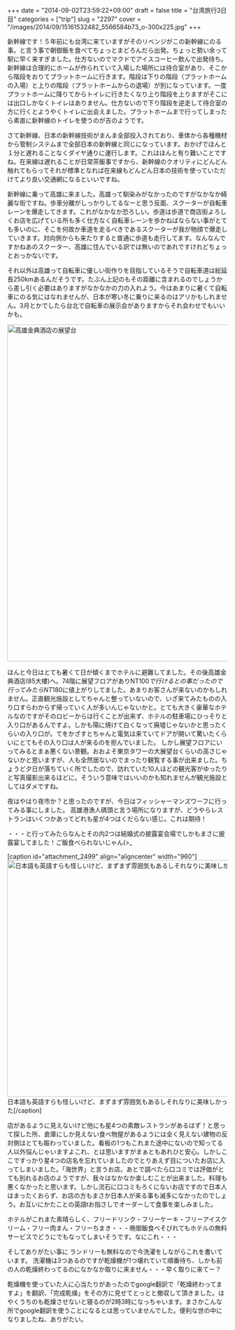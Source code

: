 +++
date = "2014-09-02T23:59:22+09:00"
draft = false
title = "台湾旅行3日目"
categories = ["trip"]
slug = "2297"
cover = "/images/2014/09/15161532482_5566584b73_o-300x225.jpg"
+++

新幹線です！５年前にも台湾に来ていますがそのリベンジがこの新幹線にのる事。と言う事で朝御飯を食べてちょっとまどろんだら出発。ちょっと勢い余って駅に早く来すぎました。仕方ないのでマクドでアイスコーヒー飲んで出発待ち。新幹線は合理的にホームが作られていて入場した場所には待合室があり、そこから階段をおりてプラットホームに行きます。階段は下りの階段（プラットホームの入場）と上りの階段（プラットホームからの退場）が別になっています。一度プラットホームに降りてからトイレに行きたくなり上り階段を上りますがそこには出口しかなくトイレはありません。仕方ないので下り階段を逆走して待合室の方に行くとようやくトイレに出会えました。プラットホームまで行ってしまったら素直に新幹線のトイレを使うのが吉のようです。

さて新幹線、日本の新幹線技術がまんま全部投入されており、車体から各種機材から管制システムまで全部日本の新幹線と同じになっています。おかげでほんと１分と遅れることなくダイヤ通りに運行します。これはほんと有り難いことですね。在来線は遅れることが日常茶飯事ですから、新幹線のクオリティにどんどん触れてもらってそれが標準となれば在来線もどんどん日本の技術を使っていただけてより良い交通網になるといいですね。

新幹線に乗って高雄に来ました。高雄って馴染みがなかったのですがなかなか綺麗な街ですね。歩車分離がしっかりしてるなーと思う反面、スクーターが自転車レーンを爆走してきます。これがなかなか恐ろしい。歩道は歩道で商店街よろしくお店を広げている所も多く仕方なく自転車レーンを歩かねばならない事がとても多いのに、そこを何故か車道を走るべきであるスクーターが我が物顔で爆走していきます。対向側からも来たりすると普通に歩道も走行してます。なんなんですかねあのスクーター、高雄に住んでいる訳では無いのであれですけれどちょっとおっかないです。

それ以外は高雄って自転車に優しい街作りを目指しているそうで自転車道は総延長250kmあるんだそうです。たぶん上記のもその距離に含まれるのでしょうから差し引く必要はありますがなかなかの力の入れよう。今はあまりに暑くて自転車にのる気にはなれませんが、日本が寒い冬に乗りに来るのはアリかもしれません。3月とかでしたら台北で自転車の展示会がありますからそれ会わせでもいいかも。

<a href="/images/2014/09/15161988445_808f81c7bb_o-1.jpg"><img src="/images/2014/09/15161988445_808f81c7bb_o-1024x768.jpg" alt="高雄金典酒店の展望台" width="1024" height="768" class="aligncenter size-large wp-image-2497" /></a>

ほんと今日はとても暑くて日が傾くまでホテルに避難してました。その後高雄金典酒店(85大樓)へ。74階に展望フロアがありNT$100で行けるとの事だったので行ってみたらNT$180に値上がりしてました。あまりお客さんが来ないのかもしれません。正直観光施設としてちゃんと整っていないので、いざ来てみたものの入り口すらわからず帰っていく人が多いんじゃないかと。とても大きく豪華なホテルなのですがそのロビーからは行くことが出来ず、ホテルの駐車場にひっそりと入り口があるんですよ。しかも陽に焼けて白くなって廃墟じゃないかと思ったくらいの入り口が。てをかざすとちゃんと電気は来ていてドアが開いて驚いたくらいにとてもその入り口は人が来るのを拒んでいました。
しかし展望フロアにいってみるとまぁ悪くない景観。おおよそ東京タワーの大展望台くらいの高さじゃないかと思いますが、人も全然居ないのでまったり観覧する事が出来ました。ちょうど夕日が落ちていく所でしたので、訪れていた10人ほどの観光客がゆったりと写真撮影出来るほどに。そういう意味ではいいのかも知れませんが観光施設としてはダメですね。

夜はやはり夜市か？と思ったのですが、今日はフィッシャーマンズワーフに行ってみる事にしました。 高雄港漁人碼頭と言う場所になりますが、どうやらレストランはいくつかあってどれも星が4つはくだらない感じ。これは期待！

・・・と行ってみたらなんとその内2つは結婚式の披露宴会場でしかもまさに披露宴してました！ご飯食べられないじゃん(>_ 

[caption id="attachment_2499" align="aligncenter" width="960"]<a href="/images/2014/09/14975583388_71e5768e6c_o-1.jpg"><img src="/images/2014/09/14975583388_71e5768e6c_o-1.jpg" alt="日本語も英語すらも怪しいけど、まずまず雰囲気もあるしそれなりに美味しかった" width="960" height="540" class="size-full wp-image-2499" /></a> 日本語も英語すらも怪しいけど、まずまず雰囲気もあるしそれなりに美味しかった[/caption]

店があるように見えないけど他にも星4つの素敵レストランがあるはず！と思って探した所、倉庫にしか見えない食べ物屋があるようには全く見えない建物の反対側はとても賑わっていました。看板の1つもこれまた途中にないので知ってる人以外悩んじゃいますよこれ、とは思いますがまぁともあれひと安心。しかしここですっかり星4つの店名を忘れていましたのでとりあえず目についたお店に入ってしまいました。「海世界」と言うお店。あとで調べたら口コミでは評価がとても別れるお店のようですが、我々はなかなか楽しむことが出来ました。料理も悪くなかったと思います。しかし流石に口コミもろくにないお店ですので日本人はまったくおらず、お店の方もまさか日本人が来る事も滅多になかったのでしょう。お互いにかたことの英語tお指さしでオーダーして食事を楽しみました。

ホテルがこれまた素晴らしく、フリードリンク・フリーケーキ・フリーアイスクリーム・フリー肉まん・フリーちまき・・・晩御飯食べそびれてもホテルの無料サービスでどうにでもなってしまいそうです。なにこれ・・・

そしてありがたい事に
ランドリーも無料なので今洗濯をしながらこれを書いています。
洗濯機は3つあるのですが乾燥機が1つ壊れていて順番待ち、しかも前の人の乾燥終わってるのになかなか取りに来ません・・・早く取りに来てー？

乾燥機を使っていた人に心当たりがあったのでgoogle翻訳で「乾燥終わってますよ」を翻訳、「完成乾燥」をその方に見せてとっとと撤収して頂きました。はやくうちのも乾燥させないと寝るのが2時3時になっちゃいます。まさかこんな所でgoogle翻訳を使うことになるとは思っていませんでした。便利な世の中になりましたね、ありがたい。
